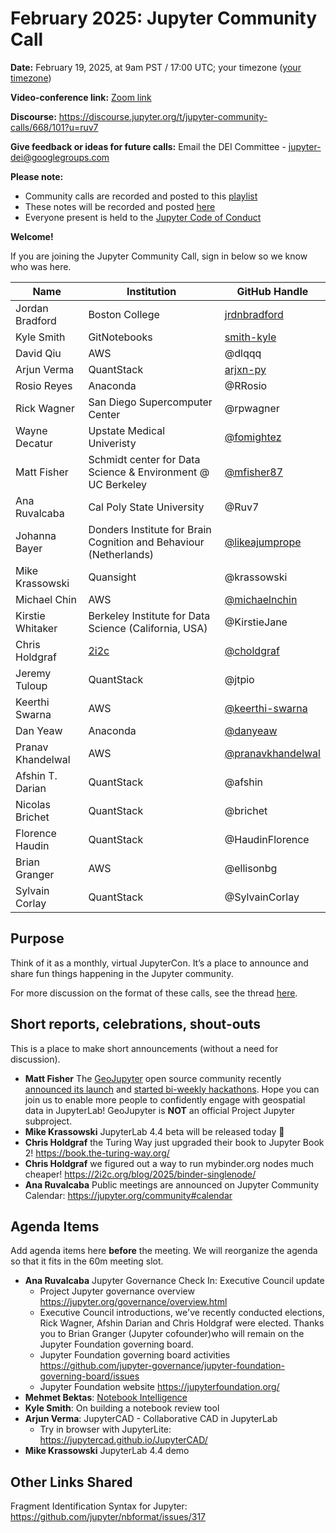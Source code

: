 # February 2025: Jupyter Community Call

**Date:** February 19, 2025, at 9am PST / 17:00 UTC; your timezone ([your timezone](https://arewemeetingyet.com/Los%20Angeles/2025-02-19/09:00/Jupyter%20Community%20Call))

**Video-conference link:** [Zoom link](https://zoom.us/j/95228013874?pwd=Ep7HIk8t9JP6VToxt1Wj4P7K5PshC0.1)

**Discourse:** https://discourse.jupyter.org/t/jupyter-community-calls/668/101?u=ruv7

**Give feedback or ideas for future calls:** Email the DEI Committee - jupyter-dei@googlegroups.com

**Please note:**
- Community calls are recorded and posted to this [playlist](https://www.youtube.com/playlist?list=PLUrHeD2K9Cmkoamm4NjLmvXC4Y6E1o8SP)
- These notes will be recorded and posted [here](https://jupyter.readthedocs.io/en/latest/community/community-call-notes/index.html)
- Everyone present is held to the [Jupyter Code of Conduct](https://jupyter.org/conduct)

**Welcome!**

If you are joining the Jupyter Community Call, sign in below so we know who was here.

|   Name          |           Institution     | GitHub Handle                                   |
|-----------------|---------------------------|-------------------------------------------------|
| Jordan Bradford | Boston College | [jrdnbradford](https://github.com/jrdnbradford)
| Kyle Smith | GitNotebooks | [smith-kyle](https://github.com/smith-kyle)|
| David Qiu | AWS | @dlqqq |
| Arjun Verma     |   QuantStack | [arjxn-py](https://github.com/arjxn-py)|
| Rosio Reyes | Anaconda | @RRosio |
| Rick Wagner | San Diego Supercomputer Center | @rpwagner |
| Wayne Decatur | Upstate Medical Univeristy | [@fomightez](https://github.com/fomightez) |
| Matt Fisher | Schmidt center for Data Science & Environment @ UC Berkeley | [@mfisher87](https://github.com/mfisher87/) |
| Ana Ruvalcaba | Cal Poly State University | @Ruv7  |
|Johanna Bayer | Donders Institute for Brain Cognition and Behaviour (Netherlands) | [@likeajumprope](https://github.com/likeajumprope) |
| Mike Krassowski | Quansight | @krassowski |
| Michael Chin | AWS | [@michaelnchin](https://github.com/michaelnchin) |
| Kirstie Whitaker | Berkeley Institute for Data Science (California, USA) | @KirstieJane |
| Chris Holdgraf | [2i2c](https://2i2c.org) | [@choldgraf](https://github.com/choldgraf) |
| Jeremy Tuloup | QuantStack | @jtpio |
| Keerthi Swarna| AWS |[@keerthi-swarna](https://github.com/keerthi-swarna) |
| Dan Yeaw | Anaconda | [@danyeaw](https://github.com/danyeaw) |
|Pranav Khandelwal | AWS | [@pranavkhandelwal](https://github.com/pranavkhandelwal) |
| Afshin T. Darian | QuantStack | @afshin |
|Nicolas Brichet | QuantStack | @brichet |
|Florence Haudin | QuantStack | @HaudinFlorence |
|Brian Granger | AWS | @ellisonbg |
|Sylvain Corlay | QuantStack | @SylvainCorlay |

## Purpose

Think of it as a monthly, virtual JupyterCon. It’s a place to announce and share fun things happening in the Jupyter community.

For more discussion on the format of these calls, see the thread [here](https://discourse.jupyter.org/t/jupyter-community-calls/668/101?u=ruv7).

## Short reports, celebrations, shout-outs

This is a place to make short announcements (without a need for discussion). 

* **Matt Fisher** The [GeoJupyter](https://geojupyter.org) open source community recently [announced its launch](https://geojupyter.org/blog/20250108-introducing-geojupyter/) and [started bi-weekly hackathons](https://geojupyter.org/blog/20250129-announcing-geojupyter-hackathons/). Hope you can join us to enable more people to confidently engage with geospatial data in JupyterLab! GeoJupyter is **NOT** an official Project Jupyter subproject.
* **Mike Krassowski** JupyterLab 4.4 beta will be released today :crossed_fingers: 
* **Chris Holdgraf** the Turing Way just upgraded their book to Jupyter Book 2! https://book.the-turing-way.org/
* **Chris Holdgraf** we figured out a way to run mybinder.org nodes much cheaper! https://2i2c.org/blog/2025/binder-singlenode/
* **Ana Ruvalcaba** Public meetings are announced on Jupyter Community Calendar: https://jupyter.org/community#calendar


## Agenda Items

Add agenda items here **before** the meeting. We will reorganize the agenda so that it fits in the 60m meeting slot.

* **Ana Ruvalcaba** Jupyter Governance Check In: Executive Council update
    * Project Jupyter governance overview https://jupyter.org/governance/overview.html
    * Executive Council introductions, we've recently conducted elections, Rick Wagner, Afshin Darian and Chris Holdgraf were elected. Thanks you to Brian Granger (Jupyter cofounder)who will remain on the Jupyter Foundation governing board.
    * Jupyter Foundation governing board activities https://github.com/jupyter-governance/jupyter-foundation-governing-board/issues
    * Jupyter Foundation website https://jupyterfoundation.org/
* **Mehmet Bektas**: [Notebook Intelligence](https://github.com/notebook-intelligence/notebook-intelligence)
* **Kyle Smith**: On building a notebook review tool
* **Arjun Verma**: JupyterCAD - Collaborative CAD in JupyterLab
    * Try in browser with JupyterLite: https://jupytercad.github.io/JupyterCAD/
* **Mike Krassowski** JupyterLab 4.4 demo


## Other Links Shared

Fragment Identification Syntax for Jupyter: https://github.com/jupyter/nbformat/issues/317